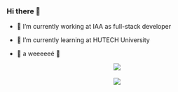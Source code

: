 ### Hi there 👋

- 🔭 I’m currently working at IAA as full-stack developer
- 🌱 I’m currently learning at HUTECH University

- :duck: a weeeeeé :duck:
<div align="center"><img src="https://github-readme-stats.vercel.app/api?username=Danny-98&show_icons=true&count_private=true&hide_border=true" align="center" /></div>  

<br/>  
<div align="center">
<img src="https://komarev.com/ghpvc/?username=hiepmarin&&style=flat-square" align="center" />
</div> 
